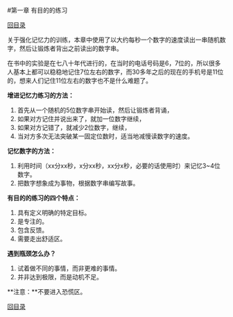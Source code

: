 #第一章 有目的的练习

[回目录](index.md)

关于强化记忆力的训练，本章中使用了以大约每秒一个数字的速度读出一串随机数字，然后让锻炼者背出之前读出的数字串。

在书中的实验是在七八十年代进行的，在当时的电话号码是6，7位的，所以很多人基本上都可以稳稳地记住7位左右的数字，而30多年之后的现在的手机号是11位的，想来人们记住11位左右的数字也不是什么难题了。

**增进记忆力练习的方法：**

1. 首先从一个随机的5位数字串开始读，然后让锻炼者背诵，
2. 如果对方记住并说出来了，就加一位数字继续，
3. 如果对方记错了，就减少2位数字，继续，
4. 当对方多次无法突破某一固定位数时，适当地减慢读数字的速度。

**记忆数字的方法：**

1. 利用时间（xx分xx秒，x分xx秒，xx分x秒，必要的话使用时）来记忆3~4位数字。
2. 把数字想象成为事物，根据数字串编写故事。

**有目的的练习的四个特点：**

1. 具有定义明确的特定目标。
2. 是专注的。
3. 包含反馈。
4. 需要走出舒适区。

**遇到瓶颈怎么办？**

1. 试着做不同的事情，而非更难的事情。
2. 并非达到极限，而是动机不足。

**注意：**不要进入恐慌区。

[回目录](index.md)

